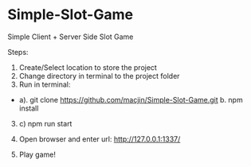 # Simple-Slot-Game
Simple Client + Server Side Slot Game

Steps:
1. Create/Select location to store the project
2. Change directory in terminal to the project folder
3. Run in terminal:
 * a). git clone https://github.com/macjin/Simple-Slot-Game.git
b. npm install
3.  c) npm run start
  
4. Open browser and enter url: http://127.0.0.1:1337/
5. Play game!
    
